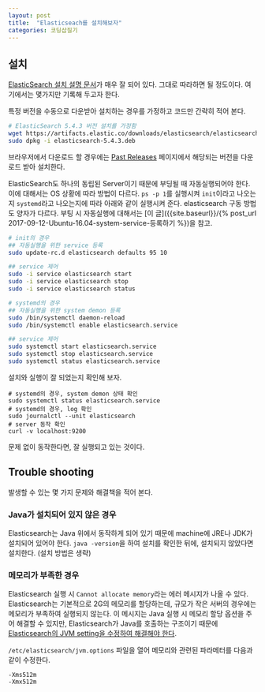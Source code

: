 ```yaml
---
layout: post
title:  "Elasticseach를 설치해보자"
categories: 코딩삽질기
---
```



## 설치

[ElasticSearch 설치 설명 문서](https://www.elastic.co/guide/en/elasticsearch/reference/current/install-elasticsearch.html)가 매우 잘 되어 있다. 그대로 따라하면 될 정도이다. 여기에서는 몇가지만 기록해 두고자 한다.

특정 버전을 수동으로 다운받아 설치하는 경우를 가정하고 코드만 간략히 적어 본다.

```bash
# ElasticSearch 5.4.3 버전 설치를 가정함
wget https://artifacts.elastic.co/downloads/elasticsearch/elasticsearch-5.4.3.deb
sudo dpkg -i elasticsearch-5.4.3.deb
```

브라우저에서 다운로드 할 경우에는 [Past Releases](https://www.elastic.co/downloads/past-releases) 페이지에서 해당되는 버전을 다운로드 받아 설치한다. 

ElasticSearch도 하나의 동립된 Server이기 때문에 부딩될 때 자동실행되어야 한다. 이에 대해서는 OS 상황에 따라 방법이 다르다. `ps -p 1`를 실행시켜 `init`이라고 나오는지 `systemd`라고 나오는지에 따라 아래와 같이 실행시켜 준다. elasticsearch 구동 방법도 양자가 다르다. 부팅 시 자동실행에 대해서는 [이 글]({{site.baseurl}}/{% post_url 2017-09-12-Ubuntu-16.04-system-service-등록하기 %})을 참고.

```bash
# init의 경우
## 자동실행을 위한 service 등록
sudo update-rc.d elasticsearch defaults 95 10

## service 제어
sudo -i service elasticsearch start
sudo -i service elasticsearch stop
sudo -i service elasticsearch status
```

```bash
# systemd의 경우
## 자동실행을 위한 system demon 등록
sudo /bin/systemctl daemon-reload
sudo /bin/systemctl enable elasticsearch.service

## service 제어
sudo systemctl start elasticsearch.service
sudo systemctl stop elasticsearch.service
sudo systemctl status elasticsearch.service
```

설치와 실행이 잘 되었는지 확인해 보자.

```
# systemd의 경우, system demon 상태 확인
sudo systemctl status elasticsearch.service
# systemd의 경우, log 확인
sudo journalctl --unit elasticsearch
# server 동작 확인
curl -v localhost:9200
```

문제 없이 동작한다면, 잘 실행되고 있는 것이다.

## Trouble shooting

발생할 수 있는 몇 가지 문제와 해결책을 적어 본다.

### Java가 설치되어 있지 않은 경우

Elasticsearch는 Java 위에서 동작하게 되어 있기 때문에 machine에 JRE나 JDK가 설치되어 있어야 한다. `java -version`을 하여 설치를 확인한 뒤에, 설치되지 않았다면 설치한다. (설치 방법은 생략)

### 메모리가 부족한 경우

Elasticsearch 실행 시 `Cannot allocate memory`라는 에러 메시지가 나올 수 있다. Elasticsearch는 기본적으로 2G의 메모리를 할당하는데, 규모가 작은 서버의 경우에는 메모리가 부족하여 실행되지 않는다. 이 메시지는 Java 실행 시 메모리 할당 옵션을 주어 해결할 수 있지만, Elasticsearch가 Java를 호출하는 구조이기 때문에 [Elasticsearch의 JVM setting을 수정하여 해결해야 한다](https://stackoverflow.com/questions/29447434/elasticsearch-memory-problems).

`/etc/elasticsearch/jvm.options` 파일을 열어 메모리와 관련된 파라메터를 다음과 같이 수정한다.

```
-Xms512m
-Xmx512m
```

